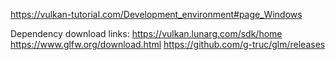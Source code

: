 https://vulkan-tutorial.com/Development_environment#page_Windows

Dependency download links:
https://vulkan.lunarg.com/sdk/home
https://www.glfw.org/download.html
https://github.com/g-truc/glm/releases
